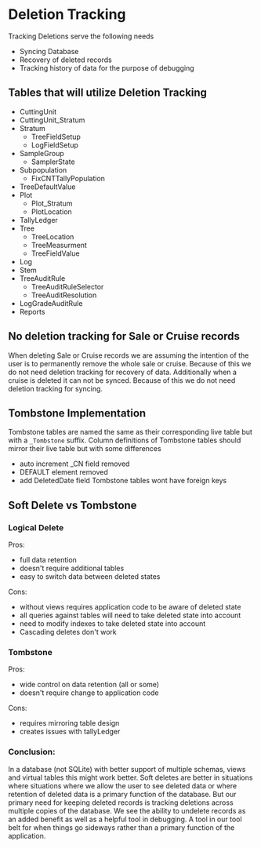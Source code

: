 # Deletion Tracking
Tracking Deletions serve the following needs
 - Syncing Database
 - Recovery of deleted records
 - Tracking history of data for the purpose of debugging


## Tables that will utilize Deletion Tracking

 - CuttingUnit
 - CuttingUnit_Stratum
 - Stratum
     - TreeFieldSetup
     - LogFieldSetup
 - SampleGroup 
    - SamplerState
 - Subpopulation
     - FixCNTTallyPopulation
 - TreeDefaultValue
 - Plot
     - Plot_Stratum 
     - PlotLocation
 - TallyLedger
 - Tree
     - TreeLocation
     - TreeMeasurment
     - TreeFieldValue
 - Log
 - Stem
 - TreeAuditRule
     - TreeAuditRuleSelector
     - TreeAuditResolution
 - LogGradeAuditRule
 - Reports

## No deletion tracking for Sale or Cruise records
When deleting Sale or Cruise records we are assuming the intention of the user is to permanently remove the whole sale or cruise.
Because of this we do not need deletion tracking for recovery of data.
Additionally when a cruise is deleted it can not be synced. Because of this we do not need deletion tracking for syncing.

## Tombstone Implementation
Tombstone tables are named the same as their corresponding live table but with a `_Tombstone` suffix. 
Column definitions of Tombstone tables should mirror their live table but with some differences
 - auto increment _CN field removed
 - DEFAULT element removed
 - add DeletedDate field
Tombstone tables wont have foreign keys

  

## Soft Delete vs Tombstone
 ### Logical Delete
 Pros:
 - full data retention
 - doesn't require additional tables
 - easy to switch data between deleted states

 Cons:
 - without views requires application code to be aware of deleted state 
 - all queries against tables will need to take deleted state into account
 - need to modify indexes to take deleted state into account
 - Cascading deletes don't work



 ### Tombstone
 Pros:
 - wide control on data retention (all or some)
 - doesn't require change to application code

 Cons:
 - requires mirroring table design
 - creates issues with tallyLedger 

### Conclusion: 
In a database (not SQLite) with better support of multiple schemas, views and virtual tables this might work better. Soft deletes are better in situations where situations where we allow the user to see deleted data or where retention of deleted data is a primary function of the database. But our primary need for keeping deleted records is tracking deletions across multiple copies of the database. We see the ability to undelete records as an added benefit as well as a helpful tool in debugging. A tool in our tool belt for when things go sideways rather than a primary function of the application. 